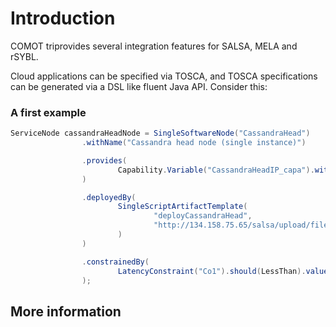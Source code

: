 # Introduction

COMOT triprovides several integration features for SALSA, MELA and rSYBL.

Cloud applications can be specified via TOSCA, and TOSCA specifications can be generated via a DSL like
fluent Java API. Consider this:

### A first example

```java
ServiceNode cassandraHeadNode = SingleSoftwareNode("CassandraHead")
                .withName("Cassandra head node (single instance)")

                .provides(
                        Capability.Variable("CassandraHeadIP_capa").withName("Data controller IP")
                )

                .deployedBy(
                        SingleScriptArtifactTemplate(
                                "deployCassandraHead",
                                "http://134.158.75.65/salsa/upload/files/daas/deployCassandraHead.sh"
                        )
                )

                .constrainedBy(
                        LatencyConstraint("Co1").should(LessThan).value("0.5")
                );
```


## More information
